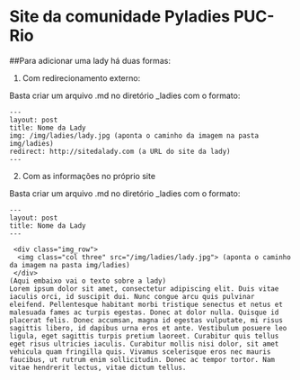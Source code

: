 # Site da comunidade Pyladies PUC-Rio

##Para adicionar uma lady há duas formas:

1) Com redirecionamento externo:

Basta criar um arquivo .md no diretório _ladies com o formato:
```
---
layout: post
title: Nome da Lady
img: /img/ladies/lady.jpg (aponta o caminho da imagem na pasta img/ladies)
redirect: http://sitedalady.com (a URL do site da lady)
---
```

2) Com as informações no próprio site

Basta criar um arquivo .md no diretório _ladies com o formato:
```
---
layout: post
title: Nome da Lady
---
```

```
 <div class="img_row">
  <img class="col three" src="/img/ladies/lady.jpg"> (aponta o caminho da imagem na pasta img/ladies)
 </div>
(Aqui embaixo vai o texto sobre a lady)
Lorem ipsum dolor sit amet, consectetur adipiscing elit. Duis vitae iaculis orci, id suscipit dui. Nunc congue arcu quis pulvinar eleifend. Pellentesque habitant morbi tristique senectus et netus et malesuada fames ac turpis egestas. Donec at dolor nulla. Quisque id placerat felis. Donec accumsan, magna id egestas vulputate, mi risus sagittis libero, id dapibus urna eros et ante. Vestibulum posuere leo ligula, eget sagittis turpis pretium laoreet. Curabitur quis tellus eget risus ultricies iaculis. Curabitur mollis nisi dolor, sit amet vehicula quam fringilla quis. Vivamus scelerisque eros nec mauris faucibus, ut rutrum enim sollicitudin. Donec ac tempor tortor. Nam vitae hendrerit lectus, vitae dictum tellus.
```
